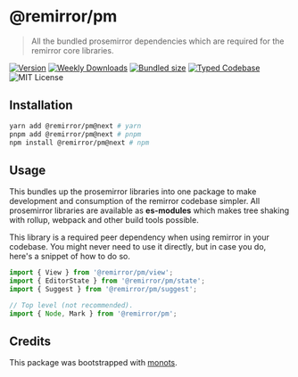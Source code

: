 # @remirror/pm

> All the bundled prosemirror dependencies which are required for the remirror core libraries.

[![Version][version]][npm] [![Weekly Downloads][downloads-badge]][npm]
[![Bundled size][size-badge]][size] [![Typed Codebase][typescript]](./src/index.ts)
![MIT License][license]

[version]: https://flat.badgen.net/npm/v/@remirror/pm
[npm]: https://npmjs.com/package/@remirror/pm
[license]: https://flat.badgen.net/badge/license/MIT/purple
[size]: https://bundlephobia.com/result?p=@remirror/pm
[size-badge]: https://flat.badgen.net/bundlephobia/minzip/@remirror/pm
[typescript]: https://flat.badgen.net/badge/icon/TypeScript?icon=typescript&label
[downloads-badge]: https://badgen.net/npm/dw/@remirror/pm/red?icon=npm

## Installation

```bash
yarn add @remirror/pm@next # yarn
pnpm add @remirror/pm@next # pnpm
npm install @remirror/pm@next # npm
```

## Usage

This bundles up the prosemirror libraries into one package to make development and consumption of
the remirror codebase simpler. All prosemirror libraries are available as **es-modules** which makes
tree shaking with rollup, webpack and other build tools possible.

This library is a required peer dependency when using remirror in your codebase. You might never
need to use it directly, but in case you do, here's a snippet of how to do so.

```ts
import { View } from '@remirror/pm/view';
import { EditorState } from '@remirror/pm/state';
import { Suggest } from '@remirror/pm/suggest';

// Top level (not recommended).
import { Node, Mark } from '@remirror/pm';
```

## Credits

This package was bootstrapped with [monots].

[monots]: https://github.com/monots/monots
